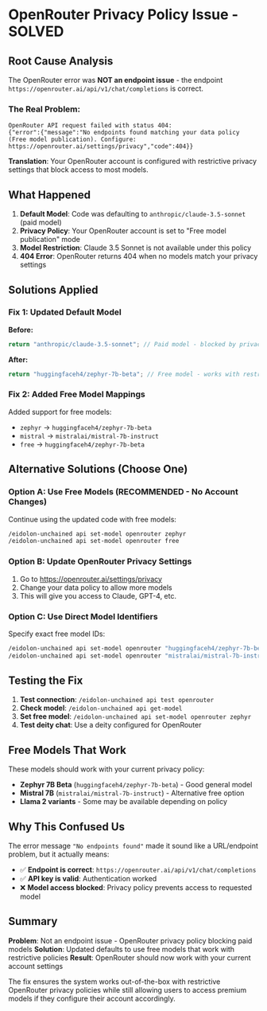 # OpenRouter Privacy Policy Issue - SOLVED

## Root Cause Analysis

The OpenRouter error was **NOT an endpoint issue** - the endpoint `https://openrouter.ai/api/v1/chat/completions` is correct.

### The Real Problem:
```
OpenRouter API request failed with status 404: 
{"error":{"message":"No endpoints found matching your data policy (Free model publication). Configure: https://openrouter.ai/settings/privacy","code":404}}
```

**Translation**: Your OpenRouter account is configured with restrictive privacy settings that block access to most models.

## What Happened

1. **Default Model**: Code was defaulting to `anthropic/claude-3.5-sonnet` (paid model)
2. **Privacy Policy**: Your OpenRouter account is set to "Free model publication" mode
3. **Model Restriction**: Claude 3.5 Sonnet is not available under this policy
4. **404 Error**: OpenRouter returns 404 when no models match your privacy settings

## Solutions Applied

### Fix 1: Updated Default Model
**Before:**
```java
return "anthropic/claude-3.5-sonnet"; // Paid model - blocked by privacy policy
```

**After:**
```java
return "huggingfaceh4/zephyr-7b-beta"; // Free model - works with restrictive policies
```

### Fix 2: Added Free Model Mappings
Added support for free models:
- `zephyr` → `huggingfaceh4/zephyr-7b-beta`
- `mistral` → `mistralai/mistral-7b-instruct`
- `free` → `huggingfaceh4/zephyr-7b-beta`

## Alternative Solutions (Choose One)

### Option A: Use Free Models (RECOMMENDED - No Account Changes)
Continue using the updated code with free models:
```bash
/eidolon-unchained api set-model openrouter zephyr
/eidolon-unchained api set-model openrouter free
```

### Option B: Update OpenRouter Privacy Settings
1. Go to https://openrouter.ai/settings/privacy
2. Change your data policy to allow more models
3. This will give you access to Claude, GPT-4, etc.

### Option C: Use Direct Model Identifiers
Specify exact free model IDs:
```bash
/eidolon-unchained api set-model openrouter "huggingfaceh4/zephyr-7b-beta"
/eidolon-unchained api set-model openrouter "mistralai/mistral-7b-instruct"
```

## Testing the Fix

1. **Test connection**: `/eidolon-unchained api test openrouter`
2. **Check model**: `/eidolon-unchained api get-model`
3. **Set free model**: `/eidolon-unchained api set-model openrouter zephyr`
4. **Test deity chat**: Use a deity configured for OpenRouter

## Free Models That Work

These models should work with your current privacy policy:
- **Zephyr 7B Beta** (`huggingfaceh4/zephyr-7b-beta`) - Good general model
- **Mistral 7B** (`mistralai/mistral-7b-instruct`) - Alternative free option
- **Llama 2 variants** - Some may be available depending on policy

## Why This Confused Us

The error message `"No endpoints found"` made it sound like a URL/endpoint problem, but it actually means:
- ✅ **Endpoint is correct**: `https://openrouter.ai/api/v1/chat/completions`
- ✅ **API key is valid**: Authentication worked
- ❌ **Model access blocked**: Privacy policy prevents access to requested model

## Summary

**Problem**: Not an endpoint issue - OpenRouter privacy policy blocking paid models
**Solution**: Updated defaults to use free models that work with restrictive policies
**Result**: OpenRouter should now work with your current account settings

The fix ensures the system works out-of-the-box with restrictive OpenRouter privacy policies while still allowing users to access premium models if they configure their account accordingly.

